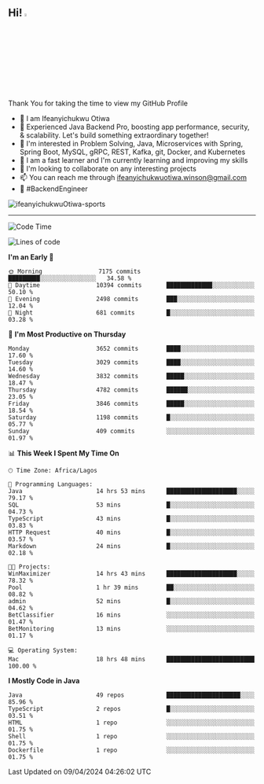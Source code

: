 <!-- BLOG-POST-LIST:START --><!-- BLOG-POST-LIST:END -->

## Hi! <img src="https://media.giphy.com/media/hvRJCLFzcasrR4ia7z/giphy.gif" width="4%"> 

Thank You for taking the time to view my GitHub Profile

- 👋 I am Ifeanyichukwu Otiwa
- 🚀 Experienced Java Backend Pro, boosting app performance, security, & scalability. Let's build something extraordinary together!
- 👀 I'm interested in Problem Solving, Java, Microservices with Spring, Spring Boot, MySQL, gRPC, REST, Kafka, git, Docker, and Kubernetes
- 🌱 I am a fast learner and I'm currently learning and improving my skills
- 💞️ I'm looking to collaborate on any interesting projects
- 📫 You can reach me through ifeanyichukwuotiwa.winson@gmail.com
- 🚀 #BackendEngineer

<p align="left" marginTop="10px"> <img src="https://komarev.com/ghpvc/?username=ifeanyichukwuOtiwa-sports&label=Profile%20views&color=0e75b6&style=for-the-badge" alt="ifeanyichukwuOtiwa-sports" /> </p>

***

<!--START_SECTION:waka-->
![Code Time](http://img.shields.io/badge/Code%20Time-2%2C382%20hrs%2046%20mins-blue)

![Lines of code](https://img.shields.io/badge/From%20Hello%20World%20I%27ve%20Written-4.8%20million%20lines%20of%20code-blue)

**I'm an Early 🐤** 

```text
🌞 Morning                7175 commits        █████████░░░░░░░░░░░░░░░░   34.58 % 
🌆 Daytime                10394 commits       █████████████░░░░░░░░░░░░   50.10 % 
🌃 Evening                2498 commits        ███░░░░░░░░░░░░░░░░░░░░░░   12.04 % 
🌙 Night                  681 commits         █░░░░░░░░░░░░░░░░░░░░░░░░   03.28 % 
```
📅 **I'm Most Productive on Thursday** 

```text
Monday                   3652 commits        ████░░░░░░░░░░░░░░░░░░░░░   17.60 % 
Tuesday                  3029 commits        ████░░░░░░░░░░░░░░░░░░░░░   14.60 % 
Wednesday                3832 commits        █████░░░░░░░░░░░░░░░░░░░░   18.47 % 
Thursday                 4782 commits        ██████░░░░░░░░░░░░░░░░░░░   23.05 % 
Friday                   3846 commits        █████░░░░░░░░░░░░░░░░░░░░   18.54 % 
Saturday                 1198 commits        █░░░░░░░░░░░░░░░░░░░░░░░░   05.77 % 
Sunday                   409 commits         ░░░░░░░░░░░░░░░░░░░░░░░░░   01.97 % 
```


📊 **This Week I Spent My Time On** 

```text
🕑︎ Time Zone: Africa/Lagos

💬 Programming Languages: 
Java                     14 hrs 53 mins      ████████████████████░░░░░   79.17 % 
SQL                      53 mins             █░░░░░░░░░░░░░░░░░░░░░░░░   04.73 % 
TypeScript               43 mins             █░░░░░░░░░░░░░░░░░░░░░░░░   03.83 % 
HTTP Request             40 mins             █░░░░░░░░░░░░░░░░░░░░░░░░   03.57 % 
Markdown                 24 mins             █░░░░░░░░░░░░░░░░░░░░░░░░   02.18 % 

🐱‍💻 Projects: 
WinMaximizer             14 hrs 43 mins      ████████████████████░░░░░   78.32 % 
Pool                     1 hr 39 mins        ██░░░░░░░░░░░░░░░░░░░░░░░   08.82 % 
admin                    52 mins             █░░░░░░░░░░░░░░░░░░░░░░░░   04.62 % 
BetClassifier            16 mins             ░░░░░░░░░░░░░░░░░░░░░░░░░   01.47 % 
BetMonitoring            13 mins             ░░░░░░░░░░░░░░░░░░░░░░░░░   01.17 % 

💻 Operating System: 
Mac                      18 hrs 48 mins      █████████████████████████   100.00 % 
```

**I Mostly Code in Java** 

```text
Java                     49 repos            █████████████████████░░░░   85.96 % 
TypeScript               2 repos             █░░░░░░░░░░░░░░░░░░░░░░░░   03.51 % 
HTML                     1 repo              ░░░░░░░░░░░░░░░░░░░░░░░░░   01.75 % 
Shell                    1 repo              ░░░░░░░░░░░░░░░░░░░░░░░░░   01.75 % 
Dockerfile               1 repo              ░░░░░░░░░░░░░░░░░░░░░░░░░   01.75 % 
```




 Last Updated on 09/04/2024 04:26:02 UTC
<!--END_SECTION:waka-->

<!--
<p align="center">
![trophy](https://github-profile-trophy.vercel.app/?username=ifeanyichukwuOtiwa-sports&theme=onedark) (https://github.com/ryo-ma/github-profile-trophy)
</p>
-->

<!---
ifeanyi-otiwa/ifeanyi-otiwa is a ✨ special ✨ repository because its `README.md` (this file) appears on your GitHub profile.
You can click the Preview link to take a look at your changes.
--->
